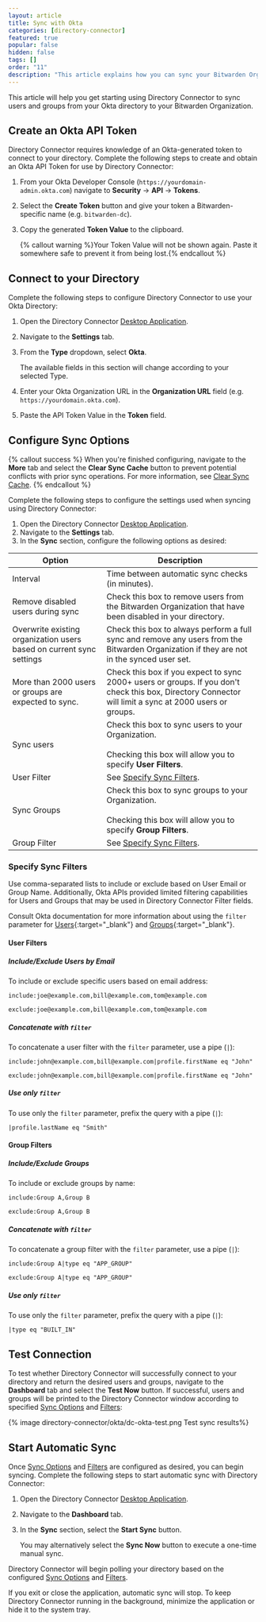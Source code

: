 ```yaml
---
layout: article
title: Sync with Okta
categories: [directory-connector]
featured: true
popular: false
hidden: false
tags: []
order: "11"
description: "This article explains how you can sync your Bitwarden Organization with your Okta directory to reduce management overhead."
---
```


This article will help you get starting using Directory Connector to sync users and groups from your Okta directory to your Bitwarden Organization.

## Create an Okta API Token

Directory Connector requires knowledge of an Okta-generated token to connect to your directory. Complete the following steps to create and obtain an Okta API Token for use by Directory Connector:

1. From your Okta Developer Console (`https://yourdomain-admin.okta.com`) navigate to **Security** &rarr; **API** &rarr; **Tokens**.
2. Select the **Create Token** button and give your token a Bitwarden-specific name (e.g. `bitwarden-dc`).
3. Copy the generated **Token Value** to the clipboard.

   {% callout warning %}Your Token Value will not be shown again. Paste it somewhere safe to prevent it from being lost.{% endcallout %}

## Connect to your Directory

Complete the following steps to configure Directory Connector to use your Okta Directory:

1. Open the Directory Connector [Desktop Application]({{site.baseurl}}/article/directory-sync-desktop/).
2. Navigate to the **Settings** tab.
3. From the **Type** dropdown, select **Okta**.

   The available fields in this section will change according to your selected Type.
4. Enter your Okta Organization URL in the **Organization URL** field (e.g. `https://yourdomain.okta.com`).
5. Paste the API Token Value in the **Token** field.

## Configure Sync Options

{% callout success %}
When you're finished configuring, navigate to the **More** tab and select the **Clear Sync Cache** button to prevent potential conflicts with prior sync operations. For more information, see [Clear Sync Cache]({{site.baseurl}}/article/clear-sync-cache/).
{% endcallout %}

Complete the following steps to configure the settings used when syncing using Directory Connector:

1. Open the Directory Connector [Desktop Application]({{site.baseurl}}/article/directory-sync-desktop/).
2. Navigate to the **Settings** tab.
3. In the **Sync** section, configure the following options as desired:

|Option|Description|
|------|-----------|
|Interval|Time between automatic sync checks (in minutes).|
|Remove disabled users during sync|Check this box to remove users from the Bitwarden Organization that have been disabled in your directory.|
|Overwrite existing organization users based on current sync settings|Check this box to always perform a full sync and remove any users from the Bitwarden Organization if they are not in the synced user set.|
|More than 2000 users or groups are expected to sync.|Check this box if you expect to sync 2000+ users or groups. If you don't check this box, Directory Connector will limit a sync at 2000 users or groups.|
|Sync users|Check this box to sync users to your Organization.<br><br>Checking this box will allow you to specify **User Filters**.|
|User Filter|See [Specify Sync Filters](#specify-sync-filters).|
|Sync Groups|Check this box to sync groups to your Organization.<br><br>Checking this box will allow you to specify **Group Filters**.|
|Group Filter|See [Specify Sync Filters](#specify-sync-filters).|

### Specify Sync Filters

Use comma-separated lists to include or exclude based on User Email or Group Name. Additionally, Okta APIs provided limited filtering capabilities for Users and Groups that may be used in Directory Connector Filter fields.

Consult Okta documentation for more information about using the `filter` parameter for [Users](https://developer.okta.com/docs/api/resources/users#list-users-with-a-filter){:target="\_blank"} and [Groups](https://developer.okta.com/docs/api/resources/groups#filters){:target="\_blank"}.

#### User Filters

##### Include/Exclude Users by Email

To include or exclude specific users based on email address:
```
include:joe@example.com,bill@example.com,tom@example.com
```
```
exclude:joe@example.com,bill@example.com,tom@example.com
```
##### Concatenate with `filter`

To concatenate a user filter with the `filter` parameter, use a pipe (`|`):
```
include:john@example.com,bill@example.com|profile.firstName eq "John"
```
```
exclude:john@example.com,bill@example.com|profile.firstName eq "John"
```
##### Use only `filter`

To use only the `filter` parameter, prefix the query with a pipe (`|`):
```
|profile.lastName eq "Smith"
```
#### Group Filters

##### Include/Exclude Groups

To include or exclude groups by name:
```
include:Group A,Group B
```
```
exclude:Group A,Group B
```
##### Concatenate with `filter`

To concatenate a group filter with the `filter` parameter, use a pipe (`|`):
```
include:Group A|type eq "APP_GROUP"
```
```
exclude:Group A|type eq "APP_GROUP"
```
##### Use only `filter`

To use only the `filter` parameter, prefix the query with a pipe (`|`):
```
|type eq "BUILT_IN"
```
## Test Connection

To test whether Directory Connector will successfully connect to your directory and return the desired users and groups, navigate to the **Dashboard** tab and select the **Test Now** button. If successful, users and groups will be printed to the Directory Connector window according to specified [Sync Options](#configure-sync-options) and [Filters](#specify-sync-filters):

{% image directory-connector/okta/dc-okta-test.png Test sync results%}

## Start Automatic Sync

Once [Sync Options](#configured-sync-options) and [Filters](#specify-sync-filters) are configured as desired, you can begin syncing. Complete the following steps to start automatic sync with Directory Connector:

1. Open the Directory Connector [Desktop Application]({{site.baseurl}}/article/directory-sync-desktop/).
2. Navigate to the **Dashboard** tab.
3. In the **Sync** section, select the **Start Sync** button.

   You may alternatively select the **Sync Now** button to execute a one-time manual sync.

Directory Connector will begin polling your directory based on the configured [Sync Options](#configured-sync-options) and [Filters](#specify-sync-filters).

If you exit or close the application, automatic sync will stop. To keep Directory Connector running in the background, minimize the application or hide it to the system tray.
